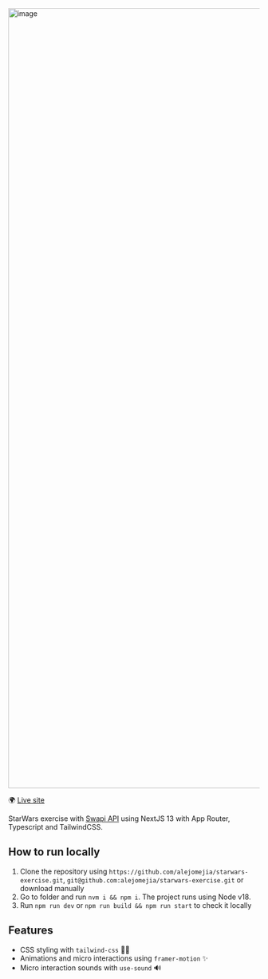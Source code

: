 <img width="1563" alt="image" src="https://github.com/alejomejia/starwars-exercise/assets/10382723/d4f09682-3f24-4746-b992-e39268f31cdb">

🌍 [Live site](https://starwars-exercise-blond.vercel.app/)

StarWars exercise with [Swapi API](https://swapi.dev/) using NextJS 13 with App Router, Typescript and TailwindCSS.

## How to run locally

1. Clone the repository using `https://github.com/alejomejia/starwars-exercise.git`, `git@github.com:alejomejia/starwars-exercise.git` or download manually
2. Go to folder and run `nvm i && npm i`. The project runs using Node v18.
3. Run `npm run dev` or `npm run build && npm run start` to check it locally

## Features

- CSS styling with `tailwind-css` 💅🏻
- Animations and micro interactions using `framer-motion` ✨
- Micro interaction sounds with `use-sound` 🔊
